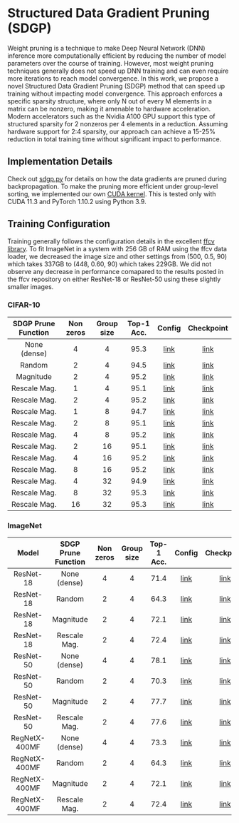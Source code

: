# Structured Data Gradient Pruning (SDGP)
Weight pruning is a technique to make Deep Neural Network (DNN) inference more computationally efficient by reducing the number of model parameters over the course of training. However, most weight pruning techniques generally does not speed up DNN training and can even require more iterations to reach model convergence. In this work, we propose a novel Structured Data Gradient Pruning (SDGP) method that can speed up training without impacting model convergence. This approach enforces a specific sparsity structure, where only N out of every M elements in a matrix can be nonzero, making it amenable to hardware acceleration. Modern accelerators such as the Nvidia A100 GPU support this type of structured sparsity for 2 nonzeros per 4 elements in a reduction. Assuming hardware support for 2:4 sparsity, our approach can achieve a 15-25\% reduction in total training time without significant impact to performance.

## Implementation Details
Check out [sdgp.py](https://github.com/BradMcDanel/sdgp/blob/main/sdgp.py) for details on how the data gradients are pruned during backpropagation. To make the pruning more efficient under group-level sorting, we implemented our own [CUDA kernel](https://github.com/BradMcDanel/sdgp/blob/main/kernels/prune_kernel.cu). This is tested only with CUDA 11.3 and PyTorch 1.10.2 using Python 3.9.

## Training Configuration
Training generally follows the configuration details in the excellent [ffcv library](https://github.com/libffcv/ffcv-imagenet). To fit ImageNet in a system with 256 GB of RAM using the ffcv data loader, we decreased the image size and other settings from (500, 0.5, 90) which takes 337GB to (448, 0.60, 90) which takes 229GB. We did not observe any decrease in performance comapared to the results posted in the ffcv repository on either ResNet-18 or ResNet-50 using these slightly smaller images.

### CIFAR-10
| SDGP Prune Function | Non zeros | Group size | Top-1 Acc. |                                      Config                                      |                                      Checkpoint                                      |
|:-------------------:|:---------:|:----------:|:----------:|:--------------------------------------------------------------------------------:|:------------------------------------------------------------------------------------:|
| None (dense)        | 4         | 4          | 95.3       | [link](https://github.com/BradMcDanel/sdgp/blob/main/cfg/cifar/baseline.yaml)    | [link](https://drive.google.com/drive/u/0/folders/1cJrtgxaHJu9LS0mLyfLIOhUa-vQ6ZxiL) |
| Random              | 2         | 4          | 94.5       | [link](https://github.com/BradMcDanel/sdgp/blob/main/cfg/cifar/rnd_2_4.yaml)     | [link](https://drive.google.com/drive/u/0/folders/1WTbOshRtyqTRI2r0yxWgZA4EBy61qw88) |
| Magnitude           | 2         | 4          | 95.2       | [link](https://github.com/BradMcDanel/sdgp/blob/main/cfg/cifar/max_2_4.yaml)     | [link](https://drive.google.com/drive/u/0/folders/1GZg2h6xuvfw98_jnM-Ww5q1JAw-M8j6S) |
| Rescale Mag.        | 1         | 4          | 95.1       | [link](https://github.com/BradMcDanel/sdgp/blob/main/cfg/cifar/maxnorm_1_4.yaml) | [link](https://drive.google.com/drive/u/0/folders/1YfTKnqC1B1ySh4D0mB4ZIT6faeGutrHy) |
| Rescale Mag.        | 2         | 4          | 95.2       | [link](https://github.com/BradMcDanel/sdgp/blob/main/cfg/cifar/maxnorm_2_4.yaml) | [link](https://drive.google.com/drive/u/0/folders/1CpRDGKgHpGtQMMkcV5gKORVhEjYOT-a7) |
| Rescale Mag.        | 1         | 8          | 94.7       | [link](https://github.com/BradMcDanel/sdgp/blob/main/cfg/cifar/maxnorm_1_8.yaml) | [link](https://drive.google.com/drive/u/0/folders/11ikgWfXC2HfSs9rBV-ZN3GqG620mjSvm) |
| Rescale Mag.        | 2         | 8          | 95.1       | [link](https://github.com/BradMcDanel/sdgp/blob/main/cfg/cifar/maxnorm_2_8.yaml) | [link](https://drive.google.com/drive/u/0/folders/1HLhPO1X9XgrrAuN4vYe746PvJ-dl-o6h) |
| Rescale Mag.        | 4         | 8          | 95.2       | [link](https://github.com/BradMcDanel/sdgp/blob/main/cfg/cifar/maxnorm_4_8.yaml) | [link](https://drive.google.com/drive/u/0/folders/1SWv3rM6xRIYzZ69U7nbtKRLOuRf6gjNZ) |
| Rescale Mag.        | 2         | 16         | 95.1       | [link](https://github.com/BradMcDanel/sdgp/blob/main/cfg/cifar/maxnorm_2_16.yaml) | [link](https://drive.google.com/drive/u/0/folders/1_EOxmQjJY4h4r8CfNnWqeS7WmZSY3NJV) |
| Rescale Mag.        | 4         | 16         | 95.2       | [link](https://github.com/BradMcDanel/sdgp/blob/main/cfg/cifar/maxnorm_4_16.yaml) | [link](https://drive.google.com/drive/u/0/folders/1QfQcE2IGYs2eV8fWTu-XiFzSz3Nkg2A2) |
| Rescale Mag.        | 8         | 16         | 95.2       | [link](https://github.com/BradMcDanel/sdgp/blob/main/cfg/cifar/maxnorm_8_16.yaml) | [link](https://drive.google.com/drive/u/0/folders/1ab1xC2u8GWsJ2sAVkVmTinjSGriZIIDU) |
| Rescale Mag.        | 4         | 32         | 94.9       | [link](https://github.com/BradMcDanel/sdgp/blob/main/cfg/cifar/maxnorm_4_32.yaml) | [link](https://drive.google.com/drive/u/0/folders/1lEM5XRuTuC9SAj7_bfYMiWozhb8T9DpA) |
| Rescale Mag.        | 8         | 32         | 95.3       | [link](https://github.com/BradMcDanel/sdgp/blob/main/cfg/cifar/maxnorm_8_32.yaml) | [link](https://drive.google.com/drive/u/0/folders/1anL1tagtYuLIFLChXi0T9HX_IVgYNwW-) |
| Rescale Mag.        | 16        | 32         | 95.3       | [link](https://github.com/BradMcDanel/sdgp/blob/main/cfg/cifar/maxnorm_16_32.yaml) | [link](https://drive.google.com/drive/u/0/folders/1fO7xPZAf1nLpgo4-UOxHAPfgeRMV1RcL) |

### ImageNet
|     Model     | SDGP Prune Function | Non zeros | Group size | Top-1 Acc. |                                        Config                                        |                                      Checkpoint                                      |
|:-------------:|:-------------------:|:---------:|:----------:|:----------:|:------------------------------------------------------------------------------------:|:------------------------------------------------------------------------------------:|
| ResNet-18     | None (dense)        | 4         | 4          | 71.4       | [link](https://github.com/BradMcDanel/sdgp/blob/main/cfg/imagenet/r18/baseline.yaml) | [link](https://drive.google.com/drive/u/0/folders/17rbZHyYA6LfL4_ww7QqXQsQh48iCSlEP) |
| ResNet-18     | Random              | 2         | 4          | 64.3       | [link](https://github.com/BradMcDanel/sdgp/blob/main/cfg/imagenet/r18/rnd_2_4.yaml)  | [link](https://drive.google.com/drive/u/0/folders/1NPbooH5J0ChJsKLDmgxoGFSCzK64dYDm) |
| ResNet-18     | Magnitude           | 2         | 4          | 72.1       | [link](https://github.com/BradMcDanel/sdgp/blob/main/cfg/imagenet/r18/max_2_4.yaml)         | [link](https://drive.google.com/drive/u/0/folders/11664swe5YiXcJe38M-NTJSlpLighjlUV) |
| ResNet-18     | Rescale Mag.        | 2         | 4          | 72.4       | [link](https://github.com/BradMcDanel/sdgp/blob/main/cfg/imagenet/r18/maxnorm_2_4.yaml)     | [link](https://drive.google.com/drive/u/0/folders/1DBh2nIQBpgUrse7GXDDgjeI-F6316TK0) |
| ResNet-50     | None (dense)        | 4         | 4          | 78.1       | [link](https://github.com/BradMcDanel/sdgp/blob/main/cfg/imagenet/r50/baseline.yaml)        | [link](https://drive.google.com/drive/u/0/folders/1FAk18n-zTlnalR4OiSF_dIuHjhTfA2Ah) |
| ResNet-50     | Random              | 2         | 4          | 70.3       | [link](https://github.com/BradMcDanel/sdgp/blob/main/cfg/imagenet/r50/rnd_2_4.yaml)         | [link](https://drive.google.com/drive/u/0/folders/1xN00yjopoOuQoClkt1LMdIMVjtAYiS5-) |
| ResNet-50     | Magnitude           | 2         | 4          | 77.7       | [link](https://github.com/BradMcDanel/sdgp/blob/main/cfg/imagenet/r50/max_2_4.yaml)         | [link](https://drive.google.com/drive/u/0/folders/1q2_O4anemlAOC61y5s6yxjWmrAVJHmHp) |
| ResNet-50     | Rescale Mag.        | 2         | 4          | 77.6       | [link](https://github.com/BradMcDanel/sdgp/blob/main/cfg/imagenet/r50/maxnorm_2_4.yaml)     | [link](https://drive.google.com/drive/u/0/folders/1SgK4l-Hmgrjk0wh6jej8cfAmRh7BEZc2) |
| RegNetX-400MF | None (dense)        | 4         | 4          | 73.3       | [link](https://github.com/BradMcDanel/sdgp/blob/main/cfg/imagenet/reg400/baseline.yaml)     | [link](https://drive.google.com/drive/u/0/folders/1UQip5_p5WXnjOSAu078attL3aUcXxH1p) |
| RegNetX-400MF | Random              | 2         | 4          | 64.3       | [link](https://github.com/BradMcDanel/sdgp/blob/main/cfg/imagenet/reg400/rnd_2_4.yaml)      | [link](https://drive.google.com/drive/u/0/folders/1CqeSe0saCJYjYH6fEjJoL7OSQfxM5_WD) |
| RegNetX-400MF | Magnitude           | 2         | 4          | 72.1       | [link](https://github.com/BradMcDanel/sdgp/blob/main/cfg/imagenet/reg400/max_2_4.yaml)      | [link](https://drive.google.com/drive/u/0/folders/1wgF9Zu64wuPF7678PBsoNSBrpHlg6FzR) |
| RegNetX-400MF | Rescale Mag.        | 2         | 4          | 72.4       | [link](https://github.com/BradMcDanel/sdgp/blob/main/cfg/imagenet/reg400/maxnorm_2_4.yaml)  | [link](https://drive.google.com/drive/u/0/folders/1BQ_l0B7RPr2MFh5YQ4vdSKG4WlTyMMIO) |
